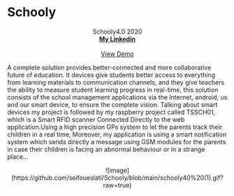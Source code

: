 # Schooly


  <p align="center">
    Schooly4.0 2020
    <br />
    <a href="https://www.linkedin.com/in/seif-oueslati-212840134/"><strong>My Linkedin</strong></a>
    <br />
    <br />
   <a href="https://www.tekso.tn/school40/index.php/login">View Demo</a>
      
  </p>
        A complete solution provides better-connected and more collaborative future of education. It devices give students better access to everything from learning materials to communication channels, and they give teachers the ability to measure student learning progress in real-time, this solution consists of the school management applications via the Internet, android, us and our smart device, to ensure the complete vision.    
        Talking about smart devices my project is followed by my raspberry project called TSSCH01, which is a Smart RFID scanner Connected Directly to the  web application.Using  a high precision GPs system to let the parents track their children in a real time,  Moreover, my application is using a smart notification system which sends directly a message using GSM modules for the parents in case their children is facing an abnormal behaviour or in a strange place... 
   
   <p align="center">
   ![image](https://github.com/seifoueslati/Schooly/blob/main/schooly40%20(1).gif?raw=true)
   </p>
   
   




